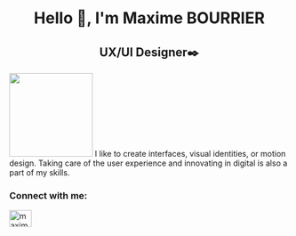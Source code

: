 <h1 align="center">Hello 👋, I'm Maxime BOURRIER</h1>
<h2 align="center">UX/UI Designer✒️</h2>
<img src="https://github.com/stephenranaud/maxime-bourrier/blob/main/assets/me.png?raw=true" width="150px">
I like to create interfaces, visual identities, or motion design.
Taking care of the user experience and innovating in digital is also a part of my skills.
<h3 align="left">Connect with me:</h3>
<p align="left">
<a href="https://linkedin.com/in/maxime-bourbier" target="blank"><img align="center" src="https://raw.githubusercontent.com/rahuldkjain/github-profile-readme-generator/master/src/images/icons/Social/linked-in-alt.svg" alt="maxime-bourbier" height="30" width="40" /></a>
</p>
